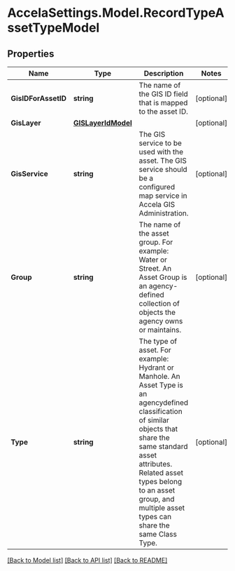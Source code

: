 # AccelaSettings.Model.RecordTypeAssetTypeModel
## Properties

Name | Type | Description | Notes
------------ | ------------- | ------------- | -------------
**GisIDForAssetID** | **string** |  The name of the GIS ID field that is mapped to the asset ID. | [optional] 
**GisLayer** | [**GISLayerIdModel**](GISLayerIdModel.md) |  | [optional] 
**GisService** | **string** |  The GIS service to be used with the asset. The GIS service should be a configured map service in Accela GIS Administration. | [optional] 
**Group** | **string** | The name of the asset group. For example: Water or Street. An Asset Group is an agency-defined collection of objects the agency owns or maintains. | [optional] 
**Type** | **string** | The type of asset. For example: Hydrant or Manhole. An Asset Type is an agencydefined classification of similar objects that share the same standard asset attributes. Related asset types belong to an asset group, and multiple asset types can share the same Class Type. | [optional] 

[[Back to Model list]](../README.md#documentation-for-models) [[Back to API list]](../README.md#documentation-for-api-endpoints) [[Back to README]](../README.md)

